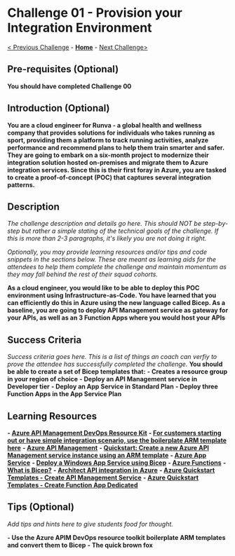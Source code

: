 # Challenge 01 - Provision your Integration Environment

[< Previous Challenge](./Challenge-00.md) - **[Home](../readme.md)** - [Next Challenge>](./Challenge-02.md)

## Pre-requisites (Optional)

**You should have completed Challenge 00**

## Introduction (Optional)

**You are a cloud engineer for Runva - a global health and wellness company that provides solutions for individuals who takes running as sport, providing them a platform to track running activities, analyze performance and recommend plans to help them train smarter and safer.  They are going to embark on a six-month project to modernize their integration solution hosted on-premises and migrate them to Azure integration services.  Since this is their first foray in Azure, you are tasked to create a proof-of-concept (POC) that captures several integration patterns.**


## Description

*The challenge description and details go here.  This should NOT be step-by-step but rather a simple stating of the technical goals of the challenge.  If this is more than 2-3 paragraphs, it's likely you are not doing it right.*

*Optionally, you may provide learning resources and/or tips and code snippets in the sections below. These are meant  as learning aids for the attendees to help them complete the challenge and maintain momentum as they may fall behind the rest of their squad cohorts.*

**As a cloud engineer, you would like to be able to deploy this POC environment using Infrastructure-as-Code.  You have learned that you can efficiently do this in Azure using the new language called Bicep. As a baseline, you are going to deploy API Management service as gateway for your APIs, as well as an 3 Function Apps where you would host your APIs**


## Success Criteria

*Success criteria goes here. This is a list of things an coach can verfiy to prove the attendee has successfully completed the challenge.*
**You should be able to create a set of Bicep templates that:**
**- Creates a resource group in your region of choice**
**- Deploy an API Management service in Developer tier**
**- Deploy an App Service in Standard Plan**
**- Deploy three Function Apps in the App Service Plan**

## Learning Resources

**- [Azure API Management DevOps Resource Kit](https://github.com/Azure/azure-api-management-devops-resource-kit)**
**- [For customers starting out or have simple integration scenario, use the boilerplate ARM template here](https://github.com/Azure/azure-api-management-devops-resource-kit#alternatives#:~:text=For%20customers%20who%20are%20just%20starting%20out%20or%20have%20simple%20scenarios%2C%20they%20may%20not%20necessarily%20need%20to%20use%20the%20tools%20we%20provided%20and%20may%20find%20it%20easier%20to%20begin%20with%20the%20boilerplate%20templates%20we%20provided%20in%20the%20example%20folder.)**
**- [Azure API Management](https://docs.microsoft.com/en-us/azure/api-management/api-management-key-concepts)**
**- [Quickstart: Create a new Azure API Management service instance using an ARM template](https://docs.microsoft.com/en-us/azure/api-management/quickstart-arm-template)**
**- [Azure App Service](https://docs.microsoft.com/en-au/azure/app-service/overview)**
**- [Deploy a Windows App Service using Bicep](https://github.com/Azure/bicep/tree/main/docs/examples/101/web-app-windows)**
**- [Azure Functions](https://docs.microsoft.com/en-us/azure/azure-functions/functions-overview)**
**- [What is Bicep?](https://docs.microsoft.com/en-us/azure/azure-resource-manager/bicep/overview)**
**- [Architect API integration in Azure](https://docs.microsoft.com/en-us/learn/paths/architect-api-integration/)**
**- [Azure Quickstart Templates - Create API Management Service](https://github.com/Azure/azure-quickstart-templates/tree/master/quickstarts/microsoft.apimanagement/azure-api-management-create)**
**- [Azure Quickstart Templates - Create Function App Dedicated](https://github.com/Azure/azure-quickstart-templates/tree/master/quickstarts/microsoft.web/function-app-create-dedicated)**


## Tips (Optional)

*Add tips and hints here to give students food for thought.*

**- Use the Azure APIM DevOps resource toolkit boilerplate ARM templates and convert them to Bicep**
**- The quick brown fox**

